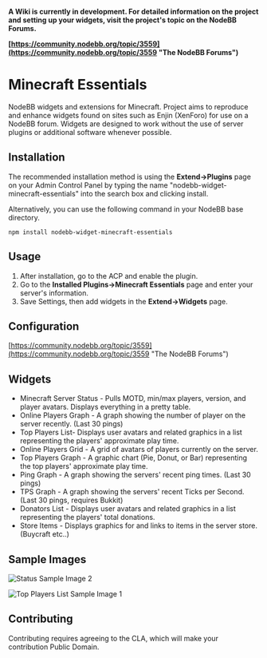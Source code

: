 **A Wiki is currently in development. For detailed information on the project and setting up your widgets, visit the project's topic on the NodeBB Forums.**

**[https://community.nodebb.org/topic/3559](https://community.nodebb.org/topic/3559 "The NodeBB Forums")**

# Minecraft Essentials

NodeBB widgets and extensions for Minecraft. Project aims to reproduce and enhance widgets found on sites such as Enjin (XenForo) for use on a NodeBB forum. Widgets are designed to work without the use of server plugins or additional software whenever possible.

## Installation

The recommended installation method is using the **Extend->Plugins** page on your Admin Control Panel by typing the name "nodebb-widget-minecraft-essentials" into the search box and clicking install.

Alternatively, you can use the following command in your NodeBB base directory.

    npm install nodebb-widget-minecraft-essentials

## Usage

1. After installation, go to the ACP and enable the plugin.
2. Go to the **Installed Plugins->Minecraft Essentials** page and enter your server's information.
3. Save Settings, then add widgets in the **Extend->Widgets** page.

## Configuration

[https://community.nodebb.org/topic/3559](https://community.nodebb.org/topic/3559 "The NodeBB Forums")

## Widgets

* Minecraft Server Status - Pulls MOTD, min/max players, version, and player avatars. Displays everything in a pretty table.
* Online Players Graph - A graph showing the number of player on the server recently. (Last 30 pings)
* Top Players List- Displays user avatars and related graphics in a list representing the players' approximate play time.
* Online Players Grid - A grid of avatars of players currently on the server.
* Top Players Graph - A graphic chart (Pie, Donut, or Bar) representing the top players' approximate play time.
* Ping Graph - A graph showing the servers' recent ping times. (Last 30 pings)
* TPS Graph - A graph showing the servers' recent Ticks per Second. (Last 30 pings, requires Bukkit)
* Donators List - Displays user avatars and related graphics in a list representing the players' total donations.
* Store Items - Displays graphics for and links to items in the server store. (Buycraft etc..)

## Sample Images

![Status Sample Image 2](http://yariplus.x10.mx/images/sample2.png "Status Sample Image 2")

![Top Players List Sample Image 1](http://yariplus.x10.mx/images/sampleTopPlayers1.png "Top Players List Sample Image 1")

## Contributing

Contributing requires agreeing to the CLA, which will make your contribution Public Domain.
